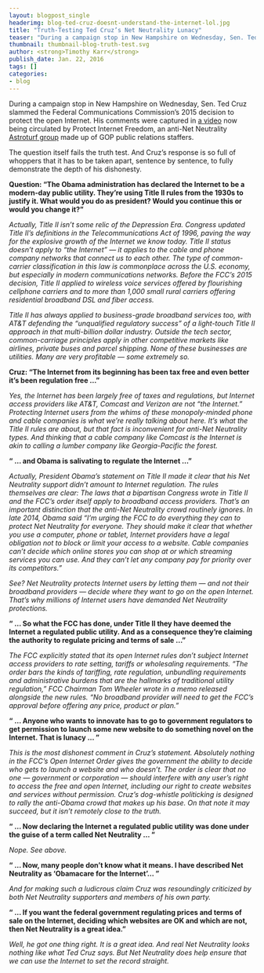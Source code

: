 ```yaml
---
layout: blogpost_single
headerimg: blog-ted-cruz-doesnt-understand-the-internet-lol.jpg
title: "Truth-Testing Ted Cruz’s Net Neutrality Lunacy"
teaser: "During a campaign stop in New Hampshire on Wednesday, Sen. Ted Cruz slammed the Federal Communications Commission’s 2015 decision to protect the open Internet. His comments were captured in a video now being circulated by Protect Internet Freedom, an anti-Net Neutrality Astroturf group made up of GOP public relations staffers."
thumbnail: thumbnail-blog-truth-test.svg
author: <strong>Timothy Karr</strong>
publish_date: Jan. 22, 2016
tags: []
categories:
- blog
---
```


During a campaign stop in New Hampshire on Wednesday, Sen. Ted Cruz slammed the Federal Communications Commission’s 2015 decision to protect the open Internet. His comments were captured in [a video](https://www.youtube.com/watch?v=kHjAK5vReAI&feature=youtu.be) now being circulated by Protect Internet Freedom, an anti-Net Neutrality [Astroturf group](http://www.dailydot.com/politics/porn-parody-net-neutrality/) made up of GOP public relations staffers.

The question itself fails the truth test. And Cruz’s response is so full of whoppers that it has to be taken apart, sentence by sentence, to fully demonstrate the depth of his dishonesty.

**Question: “The Obama administration has declared the Internet to be a modern-day public utility. They’re using Title II rules from the 1930s to justify it. What would you do as president? Would you continue this or would you change it?”**

*Actually, Title II isn’t some relic of the Depression Era. Congress updated Title II’s definitions in the Telecommunications Act of 1996, paving the way for the explosive growth of the Internet we know today. Title II status doesn’t apply to “the Internet” — it applies to the cable and phone company networks that connect us to each other. The type of common-carrier classification in this law is commonplace across the U.S. economy, but especially in modern communications networks. Before the FCC’s 2015 decision, Title II applied to wireless voice services offered by flourishing cellphone carriers and to more than 1,000 small rural carriers offering residential broadband DSL and fiber access.*

*Title II has always applied to business-grade broadband services too, with AT&T defending the “unqualified regulatory success” of a light-touch Title II approach in that multi-billion dollar industry. Outside the tech sector, common-carriage principles apply in other competitive markets like airlines, private buses and parcel shipping. None of these businesses are utilities. Many are very profitable — some extremely so.*

**Cruz: “The Internet from its beginning has been tax free and even better it’s been regulation free …”**

*Yes, the Internet has been largely free of taxes and regulations, but Internet access providers like AT&T, Comcast and Verizon are not “the Internet.” Protecting Internet users from the whims of these monopoly-minded phone and cable companies is what we’re really talking about here. It’s what the Title II rules are about, but that fact is inconvenient for anti-Net Neutrality types. And thinking that a cable company like Comcast is the Internet is akin to calling a lumber company like Georgia-Pacific the forest.*

**“ … and Obama is salivating to regulate the Internet …”**

*Actually, President Obama’s statement on Title II made it clear that his Net Neutrality support didn’t amount to Internet regulation. The rules themselves are clear: The laws that a bipartisan Congress wrote in Title II and the FCC’s order itself apply to broadband access providers. That’s an important distinction that the anti-Net Neutrality crowd routinely ignores. In late 2014, Obama said “I’m urging the FCC to do everything they can to protect Net Neutrality for everyone. They should make it clear that whether you use a computer, phone or tablet, Internet providers have a legal obligation not to block or limit your access to a website. Cable companies can’t decide which online stores you can shop at or which streaming services you can use. And they can’t let any company pay for priority over its competitors.”*

*See? Net Neutrality protects Internet users by letting them — and not their broadband providers — decide where they want to go on the open Internet. That’s why millions of Internet users have demanded Net Neutrality protections.*

**“ … So what the FCC has done, under Title II they have deemed the Internet a regulated public utility. And as a consequence they’re claiming the authority to regulate pricing and terms of sale ...”**

*The FCC explicitly stated that its open Internet rules don’t subject Internet access providers to rate setting, tariffs or wholesaling requirements. “The order bars the kinds of tariffing, rate regulation, unbundling requirements and administrative burdens that are the hallmarks of traditional utility regulation,” FCC Chairman Tom Wheeler wrote in a memo released alongside the new rules. “No broadband provider will need to get the FCC’s approval before offering any price, product or plan.”*

**“ … Anyone who wants to innovate has to go to government regulators to get permission to launch some new website to do something novel on the Internet. That is lunacy … ”**

*This is the most dishonest comment in Cruz’s statement. Absolutely nothing in the FCC’s Open Internet Order gives the government the ability to decide who gets to launch a website and who doesn’t. The order is clear that no one — government or corporation — should interfere with any user’s right to access the free and open Internet, including our right to create websites and services without permission. Cruz’s dog-whistle politicking is designed to rally the anti-Obama crowd that makes up his base. On that note it may succeed, but it isn’t remotely close to the truth.*

**“ … Now declaring the Internet a regulated public utility was done under the guise of a term called Net Neutrality … ”**

*Nope. See above.*

**“ … Now, many people don’t know what it means. I have described Net Neutrality as ‘Obamacare for the Internet’… ”**

*And for making such a ludicrous claim Cruz was resoundingly criticized by both Net Neutrality supporters and members of his own party.*

**“ … If you want the federal government regulating prices and terms of sale on the Internet, deciding which websites are OK and which are not, then Net Neutrality is a great idea.”**

*Well, he got one thing right. It is a great idea. And real Net Neutrality looks nothing like what Ted Cruz says. But Net Neutrality does help ensure that we can use the Internet to set the record straight.*
